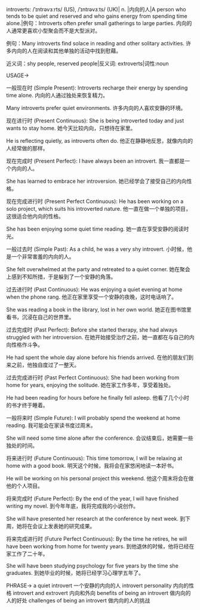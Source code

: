 introverts: /ˈɪntrəvɜːrts/ (US), /ˈɪntrəvɜːts/ (UK)| n. |内向的人|A person who tends to be quiet and reserved and who gains energy from spending time alone.|例句：Introverts often prefer small gatherings to large parties. 内向的人通常更喜欢小型聚会而不是大型派对。

例句：Many introverts find solace in reading and other solitary activities. 许多内向的人在阅读和其他单独的活动中找到慰藉。

近义词：shy people, reserved people|反义词: extroverts|词性:noun


USAGE->

一般现在时 (Simple Present):
Introverts recharge their energy by spending time alone.  内向的人通过独处来恢复精力。

Many introverts prefer quiet environments. 许多内向的人喜欢安静的环境。


现在进行时 (Present Continuous):
She is being introverted today and just wants to stay home. 她今天比较内向，只想待在家里。

He is reflecting quietly, as introverts often do. 他正在静静地反思，就像内向的人经常做的那样。


现在完成时 (Present Perfect):
I have always been an introvert. 我一直都是一个内向的人。

She has learned to embrace her introversion. 她已经学会了接受自己的内向性格。


现在完成进行时 (Present Perfect Continuous):
He has been working on a solo project, which suits his introverted nature. 他一直在做一个单独的项目，这很适合他内向的性格。

She has been enjoying some quiet time reading. 她一直在享受安静的阅读时光。


一般过去时 (Simple Past):
As a child, he was a very shy introvert.  小时候，他是一个非常害羞的内向的人。

She felt overwhelmed at the party and retreated to a quiet corner. 她在聚会上感到不知所措，于是躲到了一个安静的角落。


过去进行时 (Past Continuous):
He was enjoying a quiet evening at home when the phone rang. 他正在家里享受一个安静的夜晚，这时电话响了。

She was reading a book in the library, lost in her own world. 她正在图书馆里看书，沉浸在自己的世界里。


过去完成时 (Past Perfect):
Before she started therapy, she had always struggled with her introversion. 在她开始接受治疗之前，她一直都在与自己的内向性格作斗争。

He had spent the whole day alone before his friends arrived. 在他的朋友们到来之前，他独自度过了一整天。


过去完成进行时 (Past Perfect Continuous):
She had been working from home for years, enjoying the solitude. 她在家工作多年，享受着独处。

He had been reading for hours before he finally fell asleep. 他看了几个小时的书才终于睡着。


一般将来时 (Simple Future):
I will probably spend the weekend at home reading. 我可能会在家读书度过周末。

She will need some time alone after the conference. 会议结束后，她需要一些独处的时间。


将来进行时 (Future Continuous):
This time tomorrow, I will be relaxing at home with a good book. 明天这个时候，我将会在家悠闲地读一本好书。

He will be working on his personal project this weekend. 他这个周末将会在做他的个人项目。


将来完成时 (Future Perfect):
By the end of the year, I will have finished writing my novel. 到今年年底，我将完成我的小说创作。

She will have presented her research at the conference by next week. 到下周，她将在会议上发表她的研究成果。


将来完成进行时 (Future Perfect Continuous):
By the time he retires, he will have been working from home for twenty years. 到他退休的时候，他将已经在家工作了二十年。

She will have been studying psychology for five years by the time she graduates. 到她毕业的时候，她将已经学习心理学五年了。


PHRASE->
a quiet introvert  一个安静的内向的人
introvert personality 内向的性格
introvert and extrovert 内向和外向
benefits of being an introvert  做内向的人的好处
challenges of being an introvert 做内向的人的挑战
